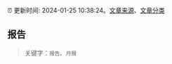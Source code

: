 :alarm_clock: 更新时间: 2024-01-25 10:38:24。[文章来源](/README.md)、[文章分类](/TAGS.md)

## 报告


> 关键字：`报告`、`月报`




